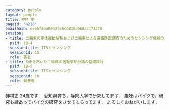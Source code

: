 ```yaml
---
category: people
layout: people
title: 神村 吏
pageid: '4218'
emailhash: ee6bf8ea8e676c6d6818a668ac1713f0
session:
- title: 二輪車の車体運動解析および二輪車による道路路面調査のためのセンシング機器の設計と試作
  psid: 1B-4
  sessiontitle: ITSとセンシング
  sessionid: 1b
  role: 著者
- title: SVMを用いた二輪車の運転挙動分類の基礎検討
  psid: 1B-5
  sessiontitle: ITSとセンシング
  sessionid: 1b
  role: 発表者
---
```

神村吏 24歳です．
愛知県育ち，静岡大学で研究してます．
趣味はバイクで，研究も縁あってバイクの研究をさせてもらってます．
よろしくおねがいします．